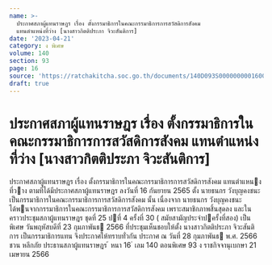 ```yaml
---
name: >-
  ประกาศสภาผู้แทนราษฎร เรื่อง ตั้งกรรมาธิการในคณะกรรมาธิการการสวัสดิการสังคม
  แทนตำแหน่งที่ว่าง [นางสาวกิตติประภา จิวะสันติการ]
date: '2023-04-21'
category: ง พิเศษ
volume: 140
section: 93
page: 16
source: 'https://ratchakitcha.soc.go.th/documents/140D093S0000000001600.pdf'
draft: true
---
```


# ประกาศสภาผู้แทนราษฎร เรื่อง ตั้งกรรมาธิการในคณะกรรมาธิการการสวัสดิการสังคม แทนตำแหน่งที่ว่าง [นางสาวกิตติประภา จิวะสันติการ]

ประกาศสภาผู้แทนราษฎร เรื่อง ตั้งกรรมาธิการในคณะกรรมาธิการการสวัสดิการสังคม แทนตําแหนงที่วาง ตามที่ได้มีประกาศสภาผู้แทนราษฎร ลงวันที่ 16 กันยายน 2565 ตั้ง นายธนกร วังบุญคงชนะ เป็นกรรมาธิการในคณะกรรมาธิการการสวัสดิการสังคม นั้น เนื่องจาก นายธนกร วังบุญคงชนะ ได้พนจากกรรมาธิการในคณะกรรมาธิการการสวัสดิการสังคม เพราะสมาชิกภาพสิ้นสุดลง และในคราวประชุมสภาผู้แทนราษฎร ชุดที่ 25 ปที่ 4 ครั้งที่ 30 ( สมัยสามัญประจําปครั้งที่สอง) เป็นพิเศษ วันพฤหัสบดีที่ 23 กุมภาพันธ 2566 ที่ประชุมเห็นชอบให้ตั้ง นางสาวกิตติประภา จิวะสันติการ เป็นกรรมาธิการแทน จึงประกาศให้ทราบทั่วกัน ประกาศ ณ วันที่ 28 กุมภาพันธ พ.ศ. 2566 ชวน หลีกภัย ประธานสภาผู้แทนราษฎร ้ หนา 16 ่ เลม 140 ตอนพิเศษ 93 ง ราชกิจจานุเบกษา 21 เมษายน 2566
